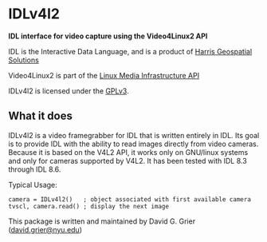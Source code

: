 # IDLv4l2

**IDL interface for video capture using the Video4Linux2 API**

IDL is the Interactive Data Language, and is a product of
[Harris Geospatial Solutions](http://www.harrisgeospatial.com/SoftwareTechnology/IDL.aspx)

Video4Linux2 is part of the 
[Linux Media Infrastructure API](http://linuxtv.org/downloads/v4l-dvb-apis/)

IDLv4l2 is licensed under the
[GPLv3](http://www.gnu.org/licenses/licenses.html#GPL).

## What it does

IDLv4l2 is a video framegrabber for IDL that is written entirely
in IDL.  Its goal is to provide IDL with the ability to read images
directly from video cameras.
Because it is based on the V4L2 API, it works only on GNU/linux
systems and only for cameras supported by V4L2.
It has been tested with IDL 8.3 through IDL 8.6.

Typical Usage:

    camera = IDLv4l2()   ; object associated with first available camera
    tvscl, camera.read() ; display the next image


This package is written and maintained by David G. Grier
(david.grier@nyu.edu)
